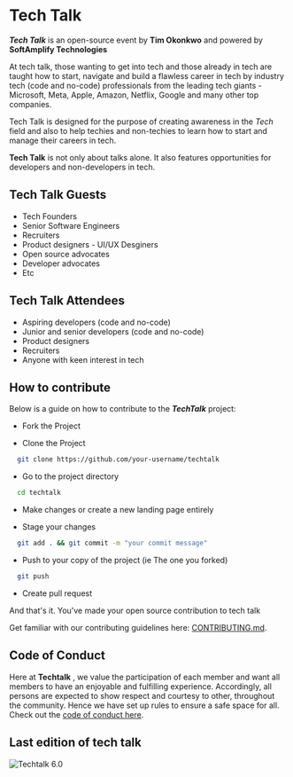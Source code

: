 # Tech Talk 

**_Tech Talk_** is an open-source event by **Tim Okonkwo** and powered by **SoftAmplify Technologies**

At tech talk, those wanting to get into tech and those already in tech are taught how to start, navigate and build a flawless career in tech by industry tech (code and no-code) professionals from the leading tech giants - Microsoft, Meta, Apple, Amazon, Netflix, Google and many other top companies.

Tech Talk is designed for the purpose of creating awareness in the _Tech_ field and also to help techies and non-techies to learn how to start and manage their careers in tech.


**Tech Talk** is not only about talks alone. It also features opportunities for developers and non-developers in tech.

## Tech Talk Guests
- Tech Founders
- Senior Software Engineers
- Recruiters
- Product designers - UI/UX Desginers
- Open source advocates
- Developer advocates
- Etc

## Tech Talk Attendees
- Aspiring developers (code and no-code)
- Junior and senior developers (code and no-code)
- Product designers
- Recruiters
- Anyone with keen interest in tech


## How to contribute
Below is a guide on how to contribute to the **_TechTalk_** project:

* Fork the Project

* Clone the Project

```bash
  git clone https://github.com/your-username/techtalk
```

* Go to the project directory

```bash
  cd techtalk
```

* Make changes or create a new landing page entirely

* Stage your changes

```bash
  git add . && git commit -m "your commit message"
```

* Push to your copy of the project (ie The one you forked)

```bash
  git push 
```

* Create pull request

And that's it. You've made your open source contribution to tech talk

Get familiar with our contributing guidelines here: [CONTRIBUTING.md](techtalk/blob/master/contributing.md).


## Code of Conduct
Here at **Techtalk** , we value the participation of each member and want all members to have an enjoyable and fulfilling experience. Accordingly, all persons are expected to show respect and courtesy to other, throughout the community. Hence we have set up rules to ensure a safe space for all. Check out the [code of conduct here](techtalk/blob/master/codeofconduct.md).

## Last edition of tech talk
![Techtalk 6.0](./img/techtalk6.0.jpg)


